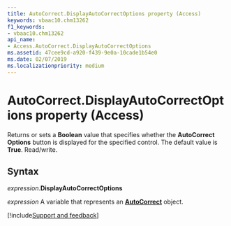 ```yaml
---
title: AutoCorrect.DisplayAutoCorrectOptions property (Access)
keywords: vbaac10.chm13262
f1_keywords:
- vbaac10.chm13262
api_name:
- Access.AutoCorrect.DisplayAutoCorrectOptions
ms.assetid: 47cee9cd-a920-f439-9e0a-10cade1b54e0
ms.date: 02/07/2019
ms.localizationpriority: medium
---
```



# AutoCorrect.DisplayAutoCorrectOptions property (Access)

Returns or sets a **Boolean** value that specifies whether the **AutoCorrect Options** button is displayed for the specified control. The default value is **True**. Read/write.


## Syntax

_expression_.**DisplayAutoCorrectOptions**

_expression_ A variable that represents an **[AutoCorrect](Access.AutoCorrect.md)** object.




[!include[Support and feedback](~/includes/feedback-boilerplate.md)]